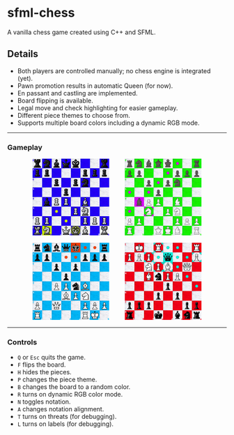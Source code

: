 # sfml-chess
A vanilla chess game created using C++ and SFML.

## Details

- Both players are controlled manually; no chess engine is integrated (yet).
- Pawn promotion results in automatic Queen (for now).
- En passant and castling are implemented.
- Board flipping is available.
- Legal move and check highlighting for easier gameplay.
- Different piece themes to choose from.
- Supports multiple board colors including a dynamic RGB mode.

---

### Gameplay

<p align="center">
  <img src="https://github.com/Attaulhaleem/sfml-chess/blob/main/docs/capture_1.png" width="35%">
&nbsp; &nbsp; &nbsp; &nbsp;
  <img src="https://github.com/Attaulhaleem/sfml-chess/blob/main/docs/capture_2.png" width="35%">
</p>

<p align="center">
  <img src="https://github.com/Attaulhaleem/sfml-chess/blob/main/docs/capture_3.png" width="35%">
&nbsp; &nbsp; &nbsp; &nbsp;
  <img src="https://github.com/Attaulhaleem/sfml-chess/blob/main/docs/capture_4.png" width="35%">
</p>

---

### Controls

- `Q` or `Esc` quits the game.
- `F` flips the board.
- `H` hides the pieces.
- `P` changes the piece theme.
- `B` changes the board to a random color.
- `R` turns on dynamic RGB color mode.
- `N` toggles notation.
- `A` changes notation alignment.
- `T` turns on threats (for debugging).
- `L` turns on labels (for debugging).
